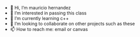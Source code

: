 - 👋 Hi, I’m mauricio hernandez
- 👀 I’m interested in passing this class
- 🌱 I’m currently learning c++
- 💞️ I’m looking to collaborate on other projects such as these
- 📫 How to reach me: email or canvas

<!---
SS-Dippy/SS-Dippy is a ✨ special ✨ repository because its `README.md` (this file) appears on your GitHub profile.
You can click the Preview link to take a look at your changes.
--->
